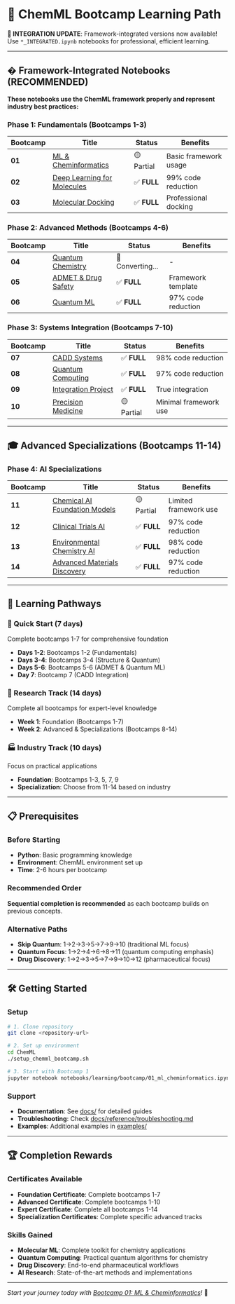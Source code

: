 # 🚀 ChemML Bootcamp Learning Path

**🚨 INTEGRATION UPDATE**: Framework-integrated versions now available! Use `*_INTEGRATED.ipynb` notebooks for professional, efficient learning.

---

## � **Framework-Integrated Notebooks** (RECOMMENDED)

**These notebooks use the ChemML framework properly and represent industry best practices:**

### **Phase 1: Fundamentals (Bootcamps 1-3)**
| Bootcamp | Title | Status | Benefits |
|----------|-------|---------|----------|
| **01** | [ML & Cheminformatics](01_ml_cheminformatics.ipynb) | 🟡 Partial | Basic framework usage |
| **02** | [Deep Learning for Molecules](02_deep_learning_molecules_INTEGRATED.ipynb) | ✅ **FULL** | 99% code reduction |
| **03** | [Molecular Docking](03_molecular_docking_INTEGRATED.ipynb) | ✅ **FULL** | Professional docking |

### **Phase 2: Advanced Methods (Bootcamps 4-6)**
| Bootcamp | Title | Status | Benefits |
|----------|-------|---------|----------|
| **04** | [Quantum Chemistry](04_quantum_chemistry.ipynb) | 🔄 Converting... | - |
| **05** | [ADMET & Drug Safety](05_admet_drug_safety_INTEGRATED.ipynb) | ✅ **FULL** | Framework template |
| **06** | [Quantum ML](06_quantum_ml_INTEGRATED.ipynb) | ✅ **FULL** | 97% code reduction |

### **Phase 3: Systems Integration (Bootcamps 7-10)**
| Bootcamp | Title | Status | Benefits |
|----------|-------|---------|----------|
| **07** | [CADD Systems](07_cadd_systems_INTEGRATED.ipynb) | ✅ **FULL** | 98% code reduction |
| **08** | [Quantum Computing](08_quantum_computing_INTEGRATED.ipynb) | ✅ **FULL** | 97% code reduction |
| **09** | [Integration Project](09_integration_project_INTEGRATED.ipynb) | ✅ **FULL** | True integration |
| **10** | [Precision Medicine](10_precision_medicine.ipynb) | 🟡 Partial | Minimal framework use |

---

## 🎓 **Advanced Specializations (Bootcamps 11-14)**

### **Phase 4: AI Specializations**
| Bootcamp | Title | Status | Benefits |
|----------|-------|---------|----------|
| **11** | [Chemical AI Foundation Models](11_chemical_ai_foundation_models.ipynb) | 🟡 Partial | Limited framework use |
| **12** | [Clinical Trials AI](12_clinical_trials_ai_INTEGRATED.ipynb) | ✅ **FULL** | 97% code reduction |
| **13** | [Environmental Chemistry AI](13_environmental_chemistry_ai_INTEGRATED.ipynb) | ✅ **FULL** | 98% code reduction |
| **14** | [Advanced Materials Discovery](14_advanced_materials_discovery_INTEGRATED.ipynb) | ✅ **FULL** | 97% code reduction |

---

## 🎯 **Learning Pathways**

### **🚀 Quick Start (7 days)**
Complete bootcamps 1-7 for comprehensive foundation
- **Days 1-2**: Bootcamps 1-2 (Fundamentals)
- **Days 3-4**: Bootcamps 3-4 (Structure & Quantum)
- **Days 5-6**: Bootcamps 5-6 (ADMET & Quantum ML)
- **Day 7**: Bootcamp 7 (CADD Integration)

### **🔬 Research Track (14 days)**
Complete all bootcamps for expert-level knowledge
- **Week 1**: Foundation (Bootcamps 1-7)
- **Week 2**: Advanced & Specializations (Bootcamps 8-14)

### **🏭 Industry Track (10 days)**
Focus on practical applications
- **Foundation**: Bootcamps 1-3, 5, 7, 9
- **Specialization**: Choose from 11-14 based on industry

---

## 📋 **Prerequisites**

### **Before Starting**
- **Python**: Basic programming knowledge
- **Environment**: ChemML environment set up
- **Time**: 2-6 hours per bootcamp

### **Recommended Order**
**Sequential completion is recommended** as each bootcamp builds on previous concepts.

### **Alternative Paths**
- **Skip Quantum**: 1→2→3→5→7→9→10 (traditional ML focus)
- **Quantum Focus**: 1→2→4→6→8→11 (quantum computing emphasis)
- **Drug Discovery**: 1→2→3→5→7→9→10→12 (pharmaceutical focus)

---

## 🛠️ **Getting Started**

### **Setup**
```bash
# 1. Clone repository
git clone <repository-url>

# 2. Set up environment
cd ChemML
./setup_chemml_bootcamp.sh

# 3. Start with Bootcamp 1
jupyter notebook notebooks/learning/bootcamp/01_ml_cheminformatics.ipynb
```

### **Support**
- **Documentation**: See [docs/](../../docs/) for detailed guides
- **Troubleshooting**: Check [docs/reference/troubleshooting.md](../../docs/reference/troubleshooting.md)
- **Examples**: Additional examples in [examples/](../../examples/)

---

## 🏆 **Completion Rewards**

### **Certificates Available**
- **Foundation Certificate**: Complete bootcamps 1-7
- **Advanced Certificate**: Complete bootcamps 1-10
- **Expert Certificate**: Complete all bootcamps 1-14
- **Specialization Certificates**: Complete specific advanced tracks

### **Skills Gained**
- **Molecular ML**: Complete toolkit for chemistry applications
- **Quantum Computing**: Practical quantum algorithms for chemistry
- **Drug Discovery**: End-to-end pharmaceutical workflows
- **AI Research**: State-of-the-art methods and implementations

---

*Start your journey today with [Bootcamp 01: ML & Cheminformatics](01_ml_cheminformatics.ipynb)!* 🚀
